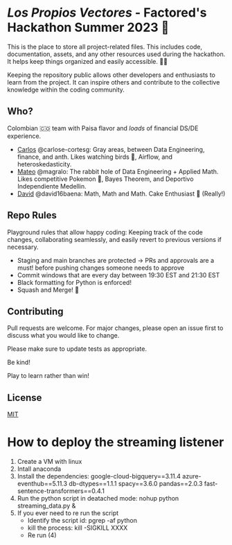 # _Los Propios Vectores_ - Factored's Hackathon Summer 2023 🚀
This is the place to store all project-related files. This includes code, documentation, assets, and any other resources used during the hackathon. It helps keep things organized and easily accessible. 🧹🧹

Keeping the repository public allows other developers and enthusiasts to learn from the project. It can inspire others and contribute to the collective knowledge within the coding community.

## Who?
Colombian 🇨🇴 team with Paisa flavor and *loads* of financial DS/DE experience.
- [Carlos](https://carloseduardo.omg.lol/) @carlose-cortesg: Gray areas, between Data Engineering, finance, and anth. Likes watching birds 🦩, Airflow, and heteroskedasticity. 
- [Mateo](https://www.linkedin.com/in/mateo-graciano-data-scientist/) @magralo: The rabbit hole of Data Engineering + Applied Math. Likes competitive Pokemon 🧪, Bayes Theorem, and Deportivo Independiente Medellin. 
- [David](https://www.linkedin.com/in/david-baena-castro-800174168/) @david16baena: Math, Math and Math. Cake Enthusiast 🍰 (Really!)

## Repo Rules
Playground rules that allow happy coding: Keeping track of the code changes, collaborating seamlessly, and easily revert to previous versions if necessary.

- Staging and main branches are protected -> PRs and approvals are a must! before pushing changes someone needs to approve
- Commit windows that are every day between 19:30 EST and 21:30 EST
- Black formatting for Python is enforced!
- Squash and Merge! 🎇


## Contributing

Pull requests are welcome. For major changes, please open an issue first
to discuss what you would like to change.

Please make sure to update tests as appropriate.

Be kind!

Play to learn rather than win!

## License

[MIT](https://choosealicense.com/licenses/mit/)


# How to deploy the streaming listener

1. Create a VM with linux
2. Intall anaconda
3. Install the dependencies:
    google-cloud-bigquery==3.11.4
    azure-eventhub==5.11.3
    db-dtypes==1.1.1
    spacy==3.6.0
    pandas==2.0.3
    fast-sentence-transformers==0.4.1
4. Run the python script in deatached mode: nohup python streaming_data.py & 
5. If you ever need to re run the script
    - Identify the script id: pgrep -af python
    - kill the process: kill -SIGKILL XXXX
    - Re run (4)



